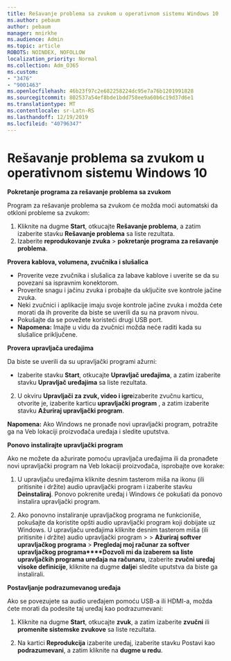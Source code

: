 ```yaml
---
title: Rešavanje problema sa zvukom u operativnom sistemu Windows 10
ms.author: pebaum
author: pebaum
manager: mnirkhe
ms.audience: Admin
ms.topic: article
ROBOTS: NOINDEX, NOFOLLOW
localization_priority: Normal
ms.collection: Adm_O365
ms.custom:
- "3476"
- "9001463"
ms.openlocfilehash: 46b23f97c2e682258224dc95e7a76b1201991828
ms.sourcegitcommit: 802537a54ef8bde1bdd758ee9a60b6c19d37d6e1
ms.translationtype: MT
ms.contentlocale: sr-Latn-RS
ms.lasthandoff: 12/19/2019
ms.locfileid: "40796347"
---
```

# <a name="troubleshooting-audio-problems-in-windows-10"></a>Rešavanje problema sa zvukom u operativnom sistemu Windows 10

**Pokretanje programa za rešavanje problema sa zvukom**

Program za rešavanje problema sa zvukom će možda moći automatski da otkloni probleme sa zvukom: 

1. Kliknite na dugme **Start**, otkucajte **Rešavanje problema**, a zatim izaberite stavku **Rešavanje problema** sa liste rezultata. 
2. Izaberite **reprodukovanje zvuka** > **pokretanje programa za rešavanje problema**.

**Provera kablova, volumena, zvučnika i slušalica**

- Proverite veze zvučnika i slušalica za labave kablove i uverite se da su povezani sa ispravnim konektorom.
- Proverite snagu i jačinu zvuka i probajte da uključite sve kontrole jačine zvuka.
- Neki zvučnici i aplikacije imaju svoje kontrole jačine zvuka i možda ćete morati da ih proverite da biste se uverili da su na pravom nivou.
- Pokušajte da se povežete koristeći drugi USB port.
- **Napomena:** Imajte u vidu da zvučnici možda neće raditi kada su slušalice priključene.

**Provera upravljača uređajima**

Da biste se uverili da su upravljački programi ažurni:

- Izaberite stavku **Start**, otkucajte **Upravljač uređajima**, a zatim izaberite stavku **Upravljač uređajima** sa liste rezultata.

2. U okviru **Upravljači za zvuk, video i igre**izaberite zvučnu karticu, otvorite je, izaberite karticu **upravljački program** , a zatim izaberite stavku **Ažuriraj upravljački program**. 

**Napomena:** Ako Windows ne pronađe novi upravljački program, potražite ga na Veb lokaciji proizvođača uređaja i sledite uputstva.

**Ponovo instalirajte upravljački program**

Ako ne možete da ažurirate pomoću upravljača uređajima ili da pronađete novi upravljački program na Veb lokaciji proizvođača, isprobajte ove korake: 

1. U upravljaču uređajima kliknite desnim tasterom miša na ikonu (ili pritisnite i držite) audio upravljački program i izaberite stavku **Deinstaliraj**. Ponovo pokrenite uređaj i Windows će pokušati da ponovo instalira upravljački program.

2. Ako ponovno instaliranje upravljačkog programa ne funkcioniše, pokušajte da koristite opšti audio upravljački program koji dobijate uz Windows. U upravljaču uređajima kliknite desnim tasterom miša (ili pritisnite i držite) audio upravljački program > > **Ažuriraj softver upravljačkog programa** > **Pregledaj moj računar za softver upravljačkog programa****Dozvoli mi da izaberem sa liste upravljačkih programa uređaja na računaru**, izaberite **zvučni uređaj visoke definicije**, kliknite na dugme **dalje**i sledite uputstva da biste ga instalirali.

**Postavljanje podrazumevanog uređaja**

Ako se povezujete sa audio uređajem pomoću USB-a ili HDMI-a, možda ćete morati da podesite taj uređaj kao podrazumevani: 

1. Kliknite na dugme **Start**, otkucajte **zvuk**, a zatim izaberite **zvučni** ili **promenite sistemske zvukove** sa liste rezultata.

2. Na kartici **Reprodukcija** izaberite uređaj, izaberite stavku Postavi kao **podrazumevani**, a zatim kliknite na **dugme u redu**.

